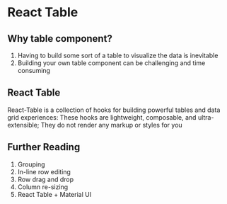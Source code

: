# React Table

## Why table component?
 1. Having to build some sort of a table to visualize the data is inevitable
 2. Building your own table component can be challenging and time consuming
   
## React Table
 React-Table is a collection of hooks for building powerful tables and data grid experiences: These hooks are lightweight, composable, and ultra-extensible; They do not render any markup or styles for you

## Further Reading
1. Grouping
2. In-line row editing
3. Row drag and drop
4. Column re-sizing
5. React Table + Material UI